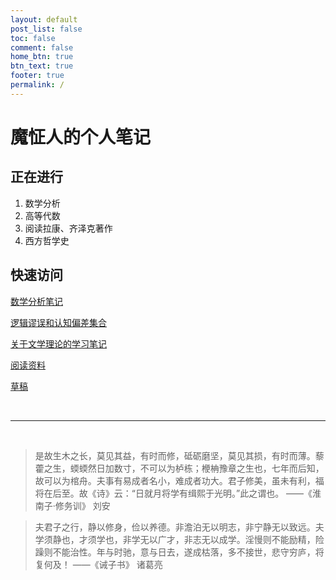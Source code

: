 ```yaml
---
layout: default
post_list: false
toc: false
comment: false
home_btn: true
btn_text: true
footer: true
permalink: /
---
```


# 魔怔人的个人笔记

## 正在进行

1. 数学分析
2. 高等代数
3. 阅读拉康、齐泽克著作
4. 西方哲学史

## 快速访问

[数学分析笔记]({{site.url}}/mathematics/2-数学分析/)

[逻辑谬误和认知偏差集合]({{site.url}}/posts/cognitive-bias-and-logical-fallacy/)

[关于文学理论的学习笔记]({{site.url}}/literature/literary-theory-notes/)

[阅读资料]({{site.url}}/pages/readings/)

[草稿]({{site.url}}/pages/drafts/)

<br>

***

<br>

> 是故生木之长，莫见其益，有时而修，砥砺磨坚，莫见其损，有时而薄。藜藿之生，蝡蝡然日加数寸，不可以为栌栋；楩柟豫章之生也，七年而后知，故可以为棺舟。夫事有易成者名小，难成者功大。君子修美，虽未有利，福将在后至。故《诗》云：“日就月将学有缉熙于光明。”此之谓也。    ——《淮南子·修务训》 刘安


> 夫君子之行，静以修身，俭以养德。非澹泊无以明志，非宁静无以致远。夫学须静也，才须学也，非学无以广才，非志无以成学。淫慢则不能励精，险躁则不能治性。年与时驰，意与日去，遂成枯落，多不接世，悲守穷庐，将复何及！  ——《诫子书》 诸葛亮
